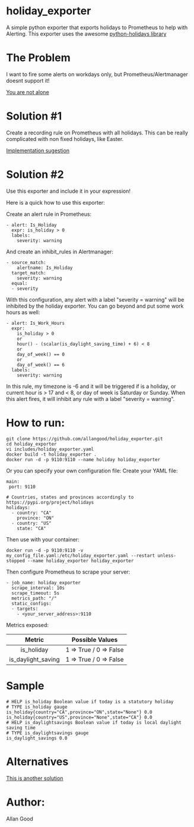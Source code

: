 # holiday_exporter
A simple python exporter that exports holidays to Prometheus to help with Alerting.
This exporter uses the awesome [python-holidays library](https://pypi.org/project/holidays/)

# The Problem
I want to fire some alerts on workdays only, but Prometheus/Alertmanager doesnt support it!

[You are not alone](https://github.com/prometheus/alertmanager/issues/876)

# Solution #1
Create a recording rule on Prometheus with all holidays.
This can be really complicated with non fixed holidays, like Easter.

[Implementation sugestion](https://gist.github.com/roidelapluie/8c67e9c8fb18b310a4a90cb92a23056b)

# Solution #2
Use this exporter and include it in your expression!

Here is a quick how to use this exporter:

Create an alert rule in Prometheus:
```
- alert: Is_Holiday
  expr: is_holiday > 0
  labels:
    severity: warning
```

And create an inhibit_rules in Alertmanager:
```
- source_match:
    alertname: Is_Holiday
  target_match:
    severity: warning
  equal:
  - severity
```

With this configuration, any alert with a label "severity = warning" will be inhibited by the holiday exporter.
You can go beyond and put some work hours as well:
```
- alert: Is_Work_Hours
  expr:
    is_holiday > 0
    or
    hour() - (scalar(is_daylight_saving_time) + 6) < 8
    or
    day_of_week() == 0
    or
    day_of_week() == 6
  labels:
    severity: warning
```
In this rule, my timezone is -6 and it will be triggered if is a holiday, or current hour is > 17 and < 8, or day of week is Saturday or Sunday.
When this alert fires, it will inhibit any rule with a label "severity = warning".

# How to run:
```
git clone https://github.com/allangood/holiday_exporter.git
cd holiday_exporter
vi includes/holiday_exporter.yaml
docker build -t holiday_exporter .
docker run -d -p 9110:9110 --name holiday holiday_exporter
```
Or you can specify your own configuration file:
Create your YAML file:
```
main:
 port: 9110

# Countries, states and provinces accordingly to https://pypi.org/project/holidays
holidays:
  - country: "CA"
    province: "ON"
  - country: "US"
    state: "CA"
```
Then use with your container:
```
docker run -d -p 9110:9110 -v my_config_file.yaml:/etc/holiday_exporter.yaml --restart unless-stopped --name holiday_exporter holiday_exporter
```

Then configure Prometheus to scrape your server:
```
- job_name: holiday_exporter
  scrape_interval: 10s
  scrape_timeout: 5s
  metrics_path: "/"
  static_configs:
  - targets:
    - <your_server_address>:9110
```

Metrics exposed:

|       Metric       |        Possible Values       |
|:------------------:|:----------------------------:|
|     is_holiday     | 1 =&gt; True / 0 =&gt; False |
| is_daylight_saving | 1 =&gt; True / 0 =&gt; False |

# Sample
```
# HELP is_holiday Boolean value if today is a statutory holiday
# TYPE is_holiday gauge
is_holiday{country="CA",province="ON",state="None"} 0.0
is_holiday{country="US",province="None",state="CA"} 0.0
# HELP is_daylightsavings Boolean value if today is local daylight saving time
# TYPE is_daylightsavings gauge
is_daylight_savings 0.0
```

# Alternatives
[This is another solution](https://github.com/OneMainF/time-range-exporter)

# Author:
 Allan Good
